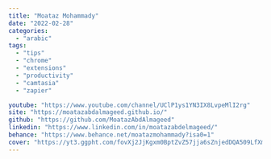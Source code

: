 ```yaml
---
title: "Moataz Mohammady"
date: "2022-02-28"
categories:
  - "arabic"
tags:
  - "tips"
  - "chrome"
  - "extensions"
  - "productivity"
  - "camtasia"
  - "zapier"

youtube: "https://www.youtube.com/channel/UClP1ys1YN3IX8LvpeMlI2rg"
site: "https://moatazabdalmageed.github.io/"
github: "https://github.com/MoatazAbdAlmageed"
linkedin: "https://www.linkedin.com/in/moatazabdelmageed/"
behance: "https://www.behance.net/moatazmohammady?isa0=1"
cover: "https://yt3.ggpht.com/fovXj2JjKgxm0BptZvZ57jja6sZnjedDQA509LfXmXLf4yteOHL96d4YVxW2wui6ejpBlJmEAA=s88-c-k-c0x00ffffff-no-rj"
---
```

